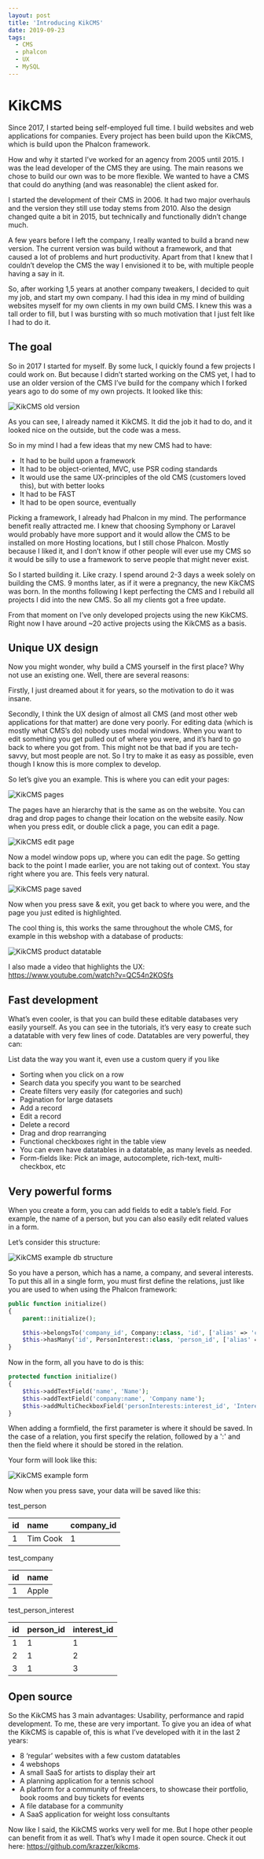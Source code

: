 ```yaml
---
layout: post
title: 'Introducing KikCMS'
date: 2019-09-23
tags:
  - CMS
  - phalcon
  - UX
  - MySQL
---
```


# KikCMS

Since 2017, I started being self-employed full time. I build websites and web applications for companies. Every project has been build upon the KikCMS, which is build upon the Phalcon framework.

How and why it started
I’ve worked for an agency from 2005 until 2015. I was the lead developer of the CMS they are using. The main reasons we chose to build our own was to be more flexible. We wanted to have a CMS that could do anything (and was reasonable) the client asked for. 

I started the development of their CMS in 2006. It had two major overhauls and the version they still use today stems from 2010. Also the design changed quite a bit in 2015, but technically and functionally didn’t change much. 

A few years before I left the company, I really wanted to build a brand new version. The current version was build without a framework, and that caused a lot of problems and hurt productivity. Apart from that I knew that I couldn’t develop the CMS the way I envisioned it to be, with multiple people having a say in it.

So, after working 1,5 years at another company tweakers, I decided to quit my job, and start my own company. I had this idea in my mind of building websites myself for my own clients in my own build CMS. I knew this was a tall order to fill, but I was bursting with so much motivation that I just felt like I had to do it.

## The goal
So in 2017 I started for myself. By some luck, I quickly found a few projects I could work on. But because I didn’t started working on the CMS yet, I had to use an older version of the CMS I’ve build for the company which I forked years ago to do some of my own projects. It looked like this:

![KikCMS old version](/assets/files/kikcms-old.jpg "KikCMS old version")

As you can see, I already named it KikCMS. It did the job it had to do, and it looked nice on the outside, but the code was a mess.

So in my mind I had a few ideas that my new CMS had to have:
* It had to be build upon a framework
* It had to be object-oriented, MVC, use PSR coding standards
* It would use the same UX-principles of the old CMS (customers loved this), but with better looks
* It had to be FAST
* It had to be open source, eventually

Picking a framework, I already had Phalcon in my mind. The performance benefit really attracted me. I knew that choosing Symphony or Laravel would probably have more support and it would allow the CMS to be installed on more Hosting locations, but I still chose Phalcon. Mostly because I liked it, and I don’t know if other people will ever use my CMS so it would be silly to use a framework to serve people that might never exist.

So I started building it. Like crazy. I spend around 2-3 days a week solely on building the CMS. 9 months later, as if it were a pregnancy, the new KikCMS was born. In the months following I kept perfecting the CMS and I rebuild all projects I did into the new CMS. So all my clients got a free update.

From that moment on I’ve only developed projects using the new KikCMS. Right now I have around ~20 active projects using the KikCMS as a basis.

## Unique UX design
Now you might wonder, why build a CMS yourself in the first place? Why not use an existing one. Well, there are several reasons: 

Firstly, I just dreamed about it for years, so the motivation to do it was insane. 

Secondly, I think the UX design of almost all CMS (and most other web applications for that matter) are done very poorly. For editing data (which is mostly what CMS’s do) nobody uses modal windows. When you want to edit something you get pulled out of where you were, and it’s hard to go back to where you got from. This might not be that bad if you are tech-savvy, but most people are not. So I try to make it as easy as possible, even though I know this is more complex to develop.

So let’s give you an example. This is where you can edit your pages:

![KikCMS pages](/assets/files/kikcms-pages.png "KikCMS pages")

The pages have an hierarchy that is the same as on the website. You can drag and drop pages to change their location on the website easily. Now when you press edit, or double click a page, you can edit a page.

![KikCMS edit page](/assets/files/kikcms-edit-page.png "KikCMS edit page")

Now a model window pops up, where you can edit the page. So getting back to the point I made earlier, you are not taking out of context. You stay right where you are. This feels very natural.

![KikCMS page saved](/assets/files/kikcms-edited-page.png "KikCMS page saved")

Now when you press save & exit, you get back to where you were, and the page you just edited is highlighted.

The cool thing is, this works the same throughout the whole CMS, for example in this webshop with a database of products:

![KikCMS product datatable](/assets/files/kikcms-webshop.png "KikCMS product datatable")

I also made a video that highlights the UX: https://www.youtube.com/watch?v=QC54n2KOSfs

## Fast development
What’s even cooler, is that you can build these editable databases very easily yourself. As you can see in the tutorials, it’s very easy to create such a datatable with very few lines of code. Datatables are very powerful, they can:

List data the way you want it, even use a custom query if you like
* Sorting when you click on a row
* Search data you specify you want to be searched
* Create filters very easily (for categories and such)
* Pagination for large datasets
* Add a record
* Edit a record
* Delete a record
* Drag and drop rearranging
* Functional checkboxes right in the table view
* You can even have datatables in a datatable, as many levels as needed.
* Form-fields like: Pick an image, autocomplete, rich-text, multi-checkbox, etc

## Very powerful forms
When you create a form, you can add fields to edit a table’s field. For example, the name of a person, but you can also easily edit related values in a form.

Let’s consider this structure:

![KikCMS example db structure](/assets/files/kikcms-db-structure.png "KikCMS example db structure")

So you have a person, which has a name, a company, and several interests. To put this all in a single form, you must first define the relations, just like you are used to when using the Phalcon framework:

```php
public function initialize()
{
    parent::initialize();

    $this->belongsTo('company_id', Company::class, 'id', ['alias' => 'company']);
    $this->hasMany('id', PersonInterest::class, 'person_id', ['alias' => 'personInterests']);
}
```

Now in the form, all you have to do is this:

```php
protected function initialize()
{
    $this->addTextField('name', 'Name');
    $this->addTextField('company:name', 'Company name');
    $this->addMultiCheckboxField('personInterests:interest_id', 'Interests', Interest::getNameMap());
}
```

When adding a formfield, the first parameter is where it should be saved. In the case of a relation, you first specify the relation, followed by a ':' and then the field where it should be stored in the relation.

Your form will look like this:

![KikCMS example form](/assets/files/kikcms-form.png "KikCMS example form")

Now when you press save, your data will be saved like this:

test_person

| id | name | company_id |
|:------------- |:------------- |:------------- |
| 1 | Tim Cook | 1 |

test_company

| id | name |
|:------------- |:------------- |
| 1 | Apple |

test_person_interest

| id | person_id | interest_id |
|:------------- |:------------- |:------------- |
| 1 | 1 | 1 |
| 2 | 1 | 2 |
| 3 | 1 | 3 |

## Open source
So the KikCMS has 3 main advantages: Usability, performance and rapid development. To me, these are very important. To give you an idea of what the KikCMS is capable of, this is what I’ve developed with it in the last 2 years:

* 8 ‘regular’ websites with a few custom datatables
* 4 webshops
* A small SaaS for artists to display their art
* A planning application for a tennis school
* A platform for a community of freelancers, to showcase their portfolio, book rooms and buy tickets for events
* A file database for a community
* A SaaS application for weight loss consultants

Now like I said, the KikCMS works very well for me. But I hope other people can benefit from it as well. That’s why I made it open source. Check it out here: https://github.com/krazzer/kikcms.
